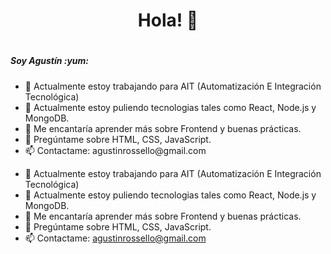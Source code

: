 <h1 align="center" >Hola! 👋<h1/>
<h5> Soy Agustín :yum: </h5>
 
<ul>
  <li>
    🔭 Actualmente estoy trabajando para AIT (Automatización E Integración Tecnológica)
  </li>
  <li>
    🌱 Actualmente estoy puliendo tecnologias tales como React, Node.js y MongoDB.
  </li>
  <li>
    🤔 Me encantaría aprender más sobre Frontend y buenas prácticas.
  </li>
  <li>
    💬 Pregúntame sobre HTML, CSS, JavaScript.
  </li>
  <li>
    📫 Contactame: agustinrossello@gmail.com
  </li>
</ul>
  
- 🔭 Actualmente estoy trabajando para AIT (Automatización E Integración Tecnológica)
- 🌱 Actualmente estoy puliendo tecnologias tales como React, Node.js y MongoDB.
- 🤔 Me encantaría aprender más sobre Frontend y buenas prácticas.
- 💬 Pregúntame sobre HTML, CSS, JavaScript.
- 📫 Contactame: agustinrossello@gmail.com


